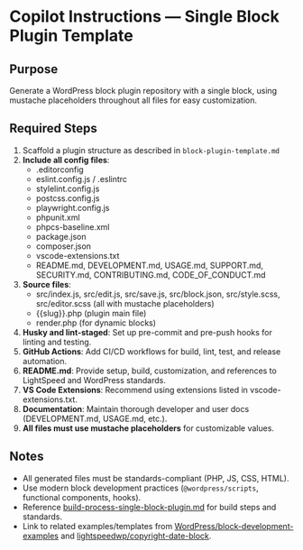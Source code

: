# Copilot Instructions — Single Block Plugin Template

## Purpose

Generate a WordPress block plugin repository with a single block, using mustache placeholders throughout all files for easy customization.

## Required Steps

1. Scaffold a plugin structure as described in `block-plugin-template.md`
2. **Include all config files**:
   - .editorconfig
   - eslint.config.js / .eslintrc
   - stylelint.config.js
   - postcss.config.js
   - playwright.config.js
   - phpunit.xml
   - phpcs-baseline.xml
   - package.json
   - composer.json
   - vscode-extensions.txt
   - README.md, DEVELOPMENT.md, USAGE.md, SUPPORT.md, SECURITY.md, CONTRIBUTING.md, CODE_OF_CONDUCT.md
3. **Source files**:
   - src/index.js, src/edit.js, src/save.js, src/block.json, src/style.scss, src/editor.scss (all with mustache placeholders)
   - {{slug}}.php (plugin main file)
   - render.php (for dynamic blocks)
4. **Husky and lint-staged**: Set up pre-commit and pre-push hooks for linting and testing.
5. **GitHub Actions**: Add CI/CD workflows for build, lint, test, and release automation.
6. **README.md**: Provide setup, build, customization, and references to LightSpeed and WordPress standards.
7. **VS Code Extensions**: Recommend using extensions listed in vscode-extensions.txt.
8. **Documentation**: Maintain thorough developer and user docs (DEVELOPMENT.md, USAGE.md, etc.).
9. **All files must use mustache placeholders** for customizable values.

## Notes

- All generated files must be standards-compliant (PHP, JS, CSS, HTML).
- Use modern block development practices (`@wordpress/scripts`, functional components, hooks).
- Reference [build-process-single-block-plugin.md](./build-process-single-block-plugin.md) for build steps and standards.
- Link to related examples/templates from [WordPress/block-development-examples](https://github.com/WordPress/block-development-examples) and [lightspeedwp/copyright-date-block](https://github.com/lightspeedwp/copyright-date-block).